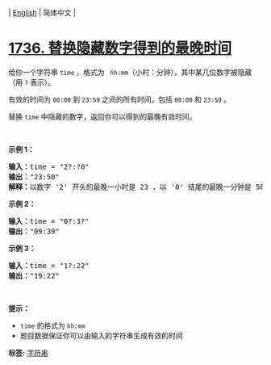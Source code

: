| [English](README_EN.md) | 简体中文 |

# [1736. 替换隐藏数字得到的最晚时间](https://leetcode-cn.com/problems/latest-time-by-replacing-hidden-digits)
<p>给你一个字符串 <code>time</code> ，格式为 <code> hh:mm</code>（小时：分钟），其中某几位数字被隐藏（用 <code>?</code> 表示）。</p>

<p>有效的时间为 <code>00:00</code> 到 <code>23:59</code> 之间的所有时间，包括 <code>00:00</code> 和 <code>23:59</code> 。</p>

<p>替换 <code>time</code> 中隐藏的数字，返回你可以得到的最晚有效时间。</p>

<p> </p>

<p><strong>示例 1：</strong></p>

<pre>
<strong>输入：</strong>time = "2?:?0"
<strong>输出：</strong>"23:50"
<strong>解释：</strong>以数字 '2' 开头的最晚一小时是 23 ，以 '0' 结尾的最晚一分钟是 50 。
</pre>

<p><strong>示例 2：</strong></p>

<pre>
<strong>输入：</strong>time = "0?:3?"
<strong>输出：</strong>"09:39"
</pre>

<p><strong>示例 3：</strong></p>

<pre>
<strong>输入：</strong>time = "1?:22"
<strong>输出：</strong>"19:22"
</pre>

<p> </p>

<p><strong>提示：</strong></p>

<ul>
	<li><code>time</code> 的格式为 <code>hh:mm</code></li>
	<li>题目数据保证你可以由输入的字符串生成有效的时间</li>
</ul>

**标签:**  [字符串](https://leetcode-cn.com/tag/string) 